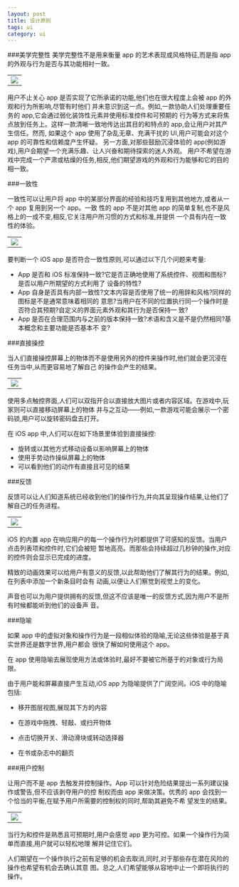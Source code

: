 ```yaml
---
layout: post
title: 设计原则
tags: ui
category: ui
---
```


###美学完整性
美学完整性不是用来衡量 app 的艺术表现或风格特征,而是指 app 的外观与行为是否与其功能相衬一致。

<table align="center">
	<tr>
		<td>
			<img src="https://developer.apple.com/library/ios/documentation/userexperience/conceptual/mobilehig/Art/aesthetic_2x.png" />
		</td>
	</tr>
</table>

用户不止关心 app 是否实现了它所承诺的功能,他们也在很大程度上会被 app 的外观和行为所影响,尽管有时他们 并未意识到这一点。例如,一款协助人们处理重要任务的 app,它会通过弱化装饰性元素并使用标准控件和可预期的 行为等方式来将焦点放到任务上。这样一款清晰一致地传达出其目的和特点的 app,会让用户对其产生信任。然而, 如果这个 app 使用了杂乱无章、充满干扰的 UI,用户可能会对这个 app 的可靠性和信赖度产生怀疑。另一方面,对那些鼓励沉浸体验的 app(例如游戏),用户会期望一个充满乐趣、让人兴奋和期待探索的迷人外观。 用户不希望在游戏中完成一个严肃或枯燥的任务,相反,他们期望游戏的外观和行为能够和它的目的相一致。###一致性
一致性可以让用户将 app 中的某部分界面的经验和技巧复用到其他地方,或者从一个 app 复用到另一个 app。一致 性的 app 不是对其他 app 的简单复制,也不是风格上的一成不变,相反,它关注用户所习惯的方式和标准,并提供 一个具有内在一致性的体验。<table align="center">
	<tr>
		<td>
			<img src="https://developer.apple.com/library/ios/documentation/userexperience/conceptual/mobilehig/Art/consistency_2x.png" />
		</td>
	</tr>
</table>

要判断一个 iOS app 是否符合一致性原则,可以通过以下几个问题来考量:

- App 是否和 iOS 标准保持一致?它是否正确地使用了系统控件、视图和图标?是否以用户所期望的方式利用了 设备的特性?- App 自身是否具有内部一致性?文本内容是否使用了统一的用辞和风格?同样的图标是不是通常意味着相同的 意思?当用户在不同的位置执行同一个操作时是否符合其预期?自定义的界面元素外观和其行为是否保持一 致?
- App 是否在合理范围内与之前的版本保持一致?术语和含义是不是仍然相同?基本概念和主要功能是否基本不 变?###直接操控
当人们直接操控屏幕上的物体而不是使用另外的控件来操作时,他们就会更沉浸在任务当中,从而更容易地了解自己 的操作会产生的结果。
<table align="center">
	<tr>
		<td>
			<img src="https://developer.apple.com/library/ios/documentation/userexperience/conceptual/mobilehig/Art/feedback_2x.png" />
		</td>
	</tr>
</table>

使用多点触控界面,人们可以双指开合以直接放大图片或者内容区域。在游戏中,玩家则可以直接移动屏幕上的物体 并与之互动——例如,一款游戏可能会展示一个密码锁,用户可以旋转密码盘去打开。

在 iOS app 中,人们可以在如下场景里体验到直接操控:
- 旋转或以其他方式移动设备以影响屏幕上的物体
- 使用手势动作操纵屏幕上的物体
-  可以看到他们的动作有直接且可见的结果

###反馈

反馈可以让人们知道系统已经收到他们的操作行为,并向其呈现操作结果,让他们了解自己的任务进程。<table align="center">
	<tr>
		<td>
			<img src="https://developer.apple.com/library/ios/documentation/userexperience/conceptual/mobilehig/Art/feedback_2x.png" />
		</td>
	</tr>
</table>

iOS 的内置 app 在响应用户的每一个操作行为时都提供了可感知的反馈。当用户点击列表项和控件时,它们会被短 暂地高亮。而那些会持续超过几秒钟的操作,对应的控件则会显示已完成的进度。精致的动画效果可以给用户有意义的反馈,以此帮助他们了解其行为的结果。例如,在列表中添加一个新条目时会有 动画,以便让人们察觉到视觉上的变化。
声音也可以为用户提供拥有的反馈,但这不应该是唯一的反馈方式,因为用户不是所有时候都能听到他们的设备声 音。###隐喻
如果 app 中的虚拟对象和操作行为是一段相似体验的隐喻,无论这些体验是基于真实世界还是数字世界,用户都会 很快了解如何使用这个 app。在 app 使用隐喻去展现使用方法或体验时,最好不要被它所基于的对象或行为局限。
由于用户能和屏幕直接产生互动,iOS app 为隐喻提供了广阔空间。iOS 中的隐喻包括:
- 移开图层视图,展现其下方的内容
- 在游戏中拖拽、轻敲、或扫开物体
- 点击切换开关、滑动滑块或转动选择器
- 在书或杂志中的翻页
###用户控制让用户而不是 app 去触发并控制操作。App 可以针对危险结果提出一系列建议操作或警告,但不应该剥夺用户的控 制权而由 app 来做决策。优秀的 app 会找到一个恰当的平衡,在赋予用户所需要的控制权的同时,帮助其避免不希 望发生的结果。

<table align="center">
	<tr>
		<td>
			<img src="https://developer.apple.com/library/ios/documentation/userexperience/conceptual/mobilehig/Art/user_control_2x.png" />
		</td>
	</tr>
</table>

当行为和控件是熟悉且可预期时,用户会感觉 app 更为可控。如果一个操作行为简单而直接,用户就可以轻松地理 解并记住它们。

人们期望在一个操作执行之前有足够的机会去取消,同时,对于那些存在潜在风险的操作也希望有机会去确认其意 图。总之,人们希望能够从容地中止一个即将执行的操作。

